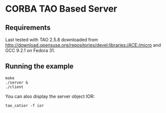 # CORBA TAO Based Server

## Requirements

Last tested with TAO 2.5.8 downloaded from http://download.opensuse.org/repositories/devel:libraries:/ACE:/micro and GCC 9.2.1 on Fedora 31.

## Running the example

```shell
make
./server &
./client
```

You can also display the server object IOR:

```shell
tao_catior -f ior
```
